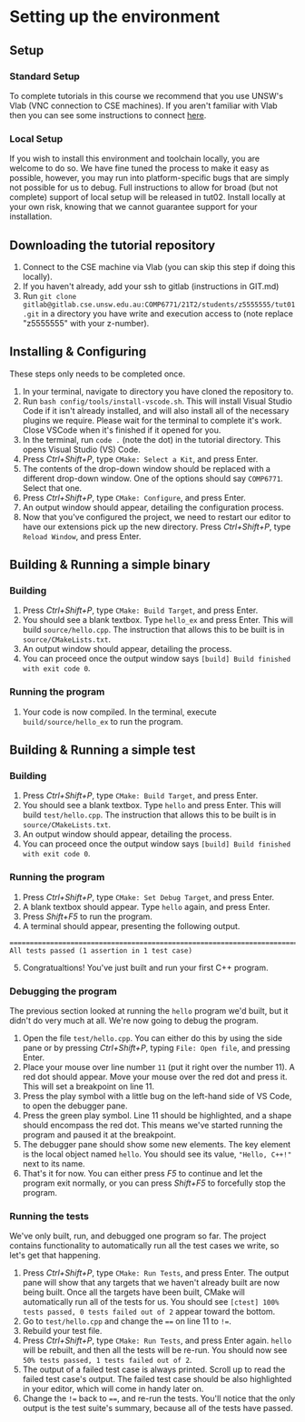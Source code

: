 # Setting up the environment

## Setup

### Standard Setup

To complete tutorials in this course we recommend that you use UNSW's Vlab (VNC connection to CSE machines). If you aren't familiar with Vlab then you can see some instructions to connect [here](https://cgi.cse.unsw.edu.au/~cs1511/21T1/home_computing/vlab.html).

### Local Setup

If you wish to install this environment and toolchain locally, you are welcome to do so. We have fine tuned the process to make it easy as possible, however, you may run into platform-specific bugs that are simply not possible for us to debug. Full instructions to allow for broad (but not complete) support of local setup will be released in tut02. Install locally at your own risk, knowing that we cannot guarantee support for your installation.

## Downloading the tutorial repository

1. Connect to the CSE machine via Vlab (you can skip this step if doing this locally).
2. If you haven't already, add your ssh to gitlab (instructions in GIT.md)
3. Run `git clone gitlab@gitlab.cse.unsw.edu.au:COMP6771/21T2/students/z5555555/tut01.git` in a directory you have write and execution access to (note replace "z5555555" with your z-number).

## Installing & Configuring

These steps only needs to be completed once.

1. In your terminal, navigate to directory you have cloned the repository to.
2. Run `bash config/tools/install-vscode.sh`. This will install Visual Studio Code if it isn't already installed, and will also install all of the necessary plugins we require. Please wait for the terminal to complete it's work. Close VSCode when it's finished if it opened for you.
3. In the terminal, run `code .` (note the dot) in the tutorial directory. This opens Visual Studio (VS) Code.
4. Press _Ctrl+Shift+P_, type `CMake: Select a Kit`, and press Enter.
5. The contents of the drop-down window should be replaced with a different drop-down window.
   One of the options should say `COMP6771`. Select that one.
6. Press _Ctrl+Shift+P_, type `CMake: Configure`, and press Enter.
7. An output window should appear, detailing the configuration process.
8. Now that you've configured the project, we need to restart our editor to have our extensions pick up the new directory. Press _Ctrl+Shift+P_, type `Reload Window`, and press Enter.

## Building & Running a simple binary

### Building

1. Press _Ctrl+Shift+P_, type `CMake: Build Target`, and press Enter.
2. You should see a blank textbox. Type `hello_ex` and press Enter. This will build `source/hello.cpp`. The instruction that allows this to be built is in `source/CMakeLists.txt`.
3. An output window should appear, detailing the process.
4. You can proceed once the output window says `[build] Build finished with exit code 0`.

### Running the program

1. Your code is now compiled. In the terminal, execute `build/source/hello_ex` to run the program.

## Building & Running a simple test
### Building

1. Press _Ctrl+Shift+P_, type `CMake: Build Target`, and press Enter.
2. You should see a blank textbox. Type `hello` and press Enter. This will build `test/hello.cpp`. The instruction that allows this to be built is in `source/CMakeLists.txt`.
3. An output window should appear, detailing the process.
4. You can proceed once the output window says `[build] Build finished with exit code 0`.

### Running the program

1. Press _Ctrl+Shift+P_, type `CMake: Set Debug Target`, and press Enter.
2. A blank textbox should appear. Type `hello` again, and press Enter.
3. Press _Shift+F5_ to run the program.
4. A terminal should appear, presenting the following output.

```shell
===============================================================================
All tests passed (1 assertion in 1 test case)

```

5. Congratualtions! You've just built and run your first C++ program.

### Debugging the program

The previous section looked at running the `hello` program we'd built, but it didn't do very much at
all. We're now going to debug the program.

1. Open the file `test/hello.cpp`. You can either do this by using the side
   pane or by pressing _Ctrl+Shift+P_, typing `File: Open file`, and pressing Enter.
2. Place your mouse over line number `11` (put it right over the number 11). A red dot should appear. Move your mouse over the red dot
   and press it. This will set a breakpoint on line 11.
3. Press the play symbol with a little bug on the left-hand side of VS Code, to open the debugger
   pane.
4. Press the green play symbol. Line 11 should be highlighted, and a shape should encompass the red
   dot. This means we've started running the program and paused it at the breakpoint.
5. The debugger pane should show some new elements. The key element is the local object named
   `hello`. You should see its value, `"Hello, C++!"` next to its name.
6. That's it for now. You can either press _F5_ to continue and let the program exit normally, or
   you can press _Shift+F5_ to forcefully stop the program.

### Running the tests

We've only built, run, and debugged one program so far. The project contains functionality to
automatically run all the test cases we write, so let's get that happening.

1. Press _Ctrl+Shift+P_, type `CMake: Run Tests`, and press Enter. The output pane will show that
   any targets that we haven't already built are now being built. Once all the targets have been
   built, CMake will automatically run all of the tests for us. You should see
   `[ctest] 100% tests passed, 0 tests failed out of 2` appear toward the bottom.
2. Go to `test/hello.cpp` and change the `==` on line 11 to `!=`.
3. Rebuild your test file.
4. Press _Ctrl+Shift+P_, type `CMake: Run Tests`, and press Enter again. `hello` will be rebuilt,
   and then all the tests will be re-run. You should now see
   `50% tests passed, 1 tests failed out of 2`.
5. The output of a failed test case is always printed. Scroll up to read the failed test case's
   output. The failed test case should be also highlighted in your editor, which will come in handy
   later on.
6. Change the `!=` back to `==`, and re-run the tests. You'll notice that the only output is the
   test suite's summary, because all of the tests have passed.
